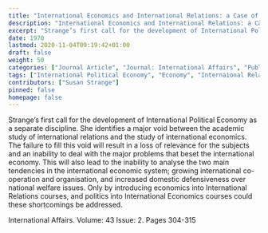 ```yaml
---
title: "International Economics and International Relations: a Case of Mutual Neglect "
description: "International Economics and International Relations: a Case of Mutual Neglect "
excerpt: "Strange’s first call for the development of International Political Economy as a separate discipline. She identifies a major void between the academic study of international relations and the study of international economics. The failure to fill this void will result in a loss of relevance for the subjects and an inability to deal with the major problems that beset the international economy. This will also lead to the inability to analyse the two main tendencies in the international economic system; growing international co-operation and organisation, and increased domestic defensiveness over national welfare issues. Only by introducing economics into International Relations courses, and politics into International Economics courses could these shortcomings be addressed."
date: 1970
lastmod: 2020-11-04T09:19:42+01:00
draft: false
weight: 50
categories: ["Journal Article", "Journal: International Affairs", "Publisher: Chatham House"]
tags: ["International Political Economy", "Economy", "Internaional Relations"]
contributors: ["Susan Strange"]
pinned: false
homepage: false
---
```


Strange’s first call for the development of International Political Economy as a separate discipline. She identifies a major void between the academic study of international relations and the study of international economics. The failure to fill this void will result in a loss of relevance for the subjects and an inability to deal with the major problems that beset the international economy. This will also lead to the inability to analyse the two main tendencies in the international economic system; growing international co-operation and organisation, and increased domestic defensiveness over national welfare issues. Only by introducing economics into International Relations courses, and politics into International Economics courses could these shortcomings be addressed.

International Affairs. Volume: 43 Issue: 2. Pages 304-315